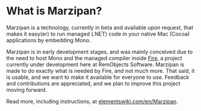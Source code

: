 # What is Marzipan?

Marzipan is a technology, currently in beta and available upon request, that makes it easy(er) to run managed (.NET) code in your native Mac (Cocoa) applications by embedding Mono.

Marzipan is in early development stages, and was mainly conceived due to the need to host Mono and the managed compiler inside [Fire](http://remobjects.com/fire), a project currently under development here at RemObjects Software. Marzipan is made to do exactly what is needed by Fire, and not much more. That said, it is usable, and we want to make it available for everyone to use. Feedback and contributions are appreciated, and we plan to improve this project moving forward.

Read more, including instructions, at [elementswiki.com/en/Marzipan](http://www.elementswiki.com/en/Marzipan).